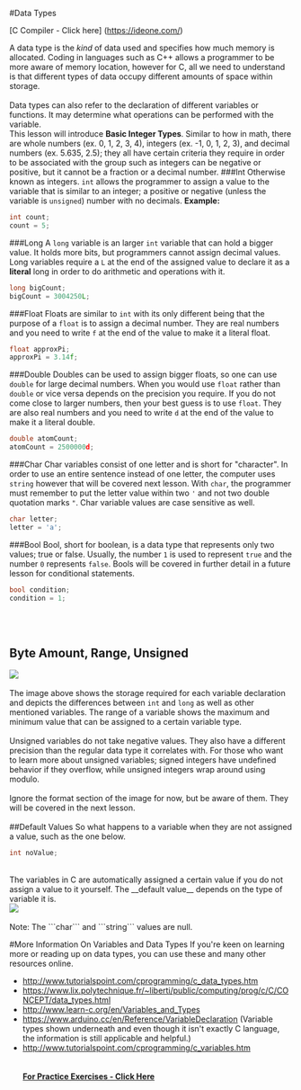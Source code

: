 #Data Types

[C Compiler - Click here] (https://ideone.com/)

A data type is the _kind_ of data used and specifies how much memory is allocated. Coding in languages such as C++ allows a programmer to be more aware of memory location, however for C, all we need to understand is that different types of data occupy different amounts of space within storage.
<br><br>
Data types can also refer to the declaration of different variables or functions. It may determine what operations can be performed with the variable.<br>
This lesson will introduce __Basic Integer Types__. Similar to how in math, there are whole numbers (ex. 0, 1, 2, 3, 4), integers (ex. -1, 0, 1, 2, 3), and decimal numbers (ex. 5.635, 2.5); they all have certain criteria they require in order to be associated with the group such as integers can be negative or positive, but it cannot be a fraction or a decimal number.
###Int
Otherwise known as integers. ```int``` allows the programmer to assign a value to the variable that is similar to an integer; a positive or negative (unless the variable is ```unsigned```) number with no decimals.
__Example:__
```c
int count;
count = 5;
```
###Long
A ```long``` variable is an larger ```int``` variable that can hold a bigger value. It holds more bits, but programmers cannot assign decimal values. Long variables require a ```L``` at the end of the assigned value to declare it as a __literal__ long in order to do arithmetic and operations with it.
```c
long bigCount;
bigCount = 3004250L;
```
###Float
Floats are similar to ```int``` with its only different being that the purpose of a ```float``` is to assign a decimal number. They are real numbers and you need to write ```f``` at the end of the value to make it a literal float.
```c
float approxPi;
approxPi = 3.14f;
```
###Double
Doubles can be used to assign bigger floats, so one can use ```double``` for large decimal numbers. When you would use ```float``` rather than ```double``` or vice versa depends on the precision you require. If you do not come close to larger numbers, then your best guess is to use ```float```. They are also real numbers and you need to write ```d``` at the end of the value to make it a literal double.
```c
double atomCount;
atomCount = 2500000d;
```
###Char
Char variables consist of one letter and is short for "character". In order to use an entire sentence instead of one letter, the computer uses ```string``` however that will be covered next lesson. With ```char```, the programmer must remember to put the letter value within two ```'``` and not two double quotation marks ```"```. Char variable values are case sensitive as well.
```c
char letter;
letter = 'a';
```
###Bool
Bool, short for boolean, is a data type that represents only two values; true or false. Usually, the number ```1``` is used to represent ```true``` and the number ```0``` represents ```false```. Bools will be covered in further detail in a future lesson for conditional statements.
```c
bool condition;
condition = 1;
``` 
<br><br>
## Byte Amount, Range, Unsigned
<img src = "http://4.bp.blogspot.com/-kZJ5W_9KWSw/U-TitW0LYPI/AAAAAAAAAnY/4n1ly0bh0aE/s1600/DATA-TYPES-IN-C.jpg"><br><br>
The image above shows the storage required for each variable declaration and depicts the differences between ```int``` and ```long``` as well as other mentioned variables. The range of a variable shows the maximum and minimum value that can be assigned to a certain variable type. 
<br><br>
Unsigned variables do not take negative values. They also have a different precision than the regular data type it correlates with. For those who want to learn more about unsigned variables; signed integers have undefined behavior if they overflow, while unsigned integers wrap around using modulo.
<br><br>
Ignore the format section of the image for now, but be aware of them. They will be covered in the next lesson.
<br><br>
##Default Values
So what happens to a variable when they are not assigned a value, such as the one below.
```c
int noValue;
```
<br>
The variables in C are automatically assigned a certain value if you do not assign a value to it yourself. The __default value__ depends on the type of variable it is.<br>
<img src ="https://qph.is.quoracdn.net/main-qimg-9fbd3f6925667c3a949a82c13fc82381?convert_to_webp=true">
<br><br>
Note: The ```char``` and ```string``` values are null. 

#More Information On Variables and Data Types
If you're keen on learning more or reading up on data types, you can use these and many other resources online.
* http://www.tutorialspoint.com/cprogramming/c_data_types.htm
* https://www.lix.polytechnique.fr/~liberti/public/computing/prog/c/C/CONCEPT/data_types.html
* http://www.learn-c.org/en/Variables_and_Types
* https://www.arduino.cc/en/Reference/VariableDeclaration (Variable types shown underneath and even though it isn't exactly C language, the information is still applicable and helpful.)
* http://www.tutorialspoint.com/cprogramming/c_variables.htm
<br><br><br>
__[For Practice Exercises - Click Here](https://github.com/burnabysouthprogramming/Lessons/blob/master/1c.%20Practice%20Exercises.md)__
